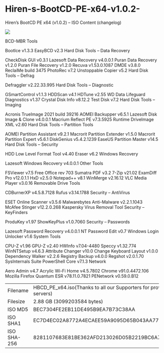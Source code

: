 # Hiren-s-BootCD-PE-x64-v1.0.2-
Hiren’s BootCD PE x64 (v1.0.2) – ISO Content (changelog)

<img src="https://www.hirensbootcd.org/wp-content/uploads/2021/07/Hirens_Boot_CD_PE-1100x618-1.png">

BCD-MBR Tools

BootIce v1.3.3
EasyBCD v2.3
Hard Disk Tools – Data Recovery

CheckDisk GUI v0.3.1
Lazesoft Data Recovery v4.0.0.1
Puran Data Recovery v1.2.0
Puran File Recovery v1.2.0
Recuva v1.53.0.1087
DMDE v3.8.0
ReclaiMe build 3475
PhotoRec v7.2
Unstoppable Copier v5.2
Hard Disk Tools – Defrag

Defraggler v2.22.33.995
Hard Disk Tools – Diagnostic

GSmartControl v1.1.3
HDDScan v4.1
HDTune v2.55
WD Data Lifeguard Diagnostics v1.37
Crystal Disk Info v8.12.2
Test Disk v7.2
Hard Disk Tools – Imaging

Acronis TrueImage 2021 build 39216
AOMEI Backupper v6.5.1
Lazesoft Disk Image & Clone v4.0.0.1
Macrium Reflect PE v7.3.5925
Runtime DriveImage XML v2.60
Hard Disk Tools – Partition Tools

AOMEI Partition Assistant v9.2.1
Macrorit Partition Extender v1.5.0
Macrorit Partition Expert v5.6.1
DiskGenius v5.4.2.1239
EaseUS Partition Master v14.5
Hard Disk Tools – Security

HDD Low Level Format Tool v4.40
Eraser v6.2
Windows Recovery

Lazesoft Windows Recovery v4.0.0.1
Other Tools

FSViewer v7.5
Free Office rev 703
Sumatra PDF v3.2
7-Zip v21.02
ExamDiff Pro v12.0.1.1
HxD v2.5.0
Notepad++ v8.1
WinMerge v2.16.12
VLC Media Player v3.0.16
Removable Drive Tools

CDBurnerXP v4.5.8.7128
Rufus v3.14.1788
Security – AntiVirus

ESET Online Scanner v3.5.6
Malwarebytes Anti-Malware v2.2.1.1043
McAfee Stinger v12.2.0.268
Kaspersky Virus Removal Tool
Security – KeyFinders

ProduKey v1.97
ShowKeyPlus v1.0.7060
Security – Passwords

Lazesoft Password Recovery v4.0.0.1
NT Password Edit v0.7
Windows Login Unlocker v1.6
System Tools

CPU-Z v1.96
GPU-Z v2.40
HWInfo v7.04-4480
Speccy v1.32.774
WinNTSetup v4.6.3
Attribute Changer v10.0
Change Keyboard Layout v1.0.0
Dependency Walker v2.2.6
Registry Backup v4.0.0
Regshot v2.0.1.70
SysInternals Suite
PowerShell Core v7.1.3
Network

Aero Admin v4.7
Acrylic Wi-Fi Home v4.5.7802
Chrome v91.0.4472.106
Mozilla Firefox Quantum ESR v78.11.0.7821
PENetwork v0.59.0.B12

|  |  |
| ------------- | ------------- |
| Filename | HBCD_PE_x64.iso(Thanks to all our Supporters for providing fast and reliable mirror servers)
| Filesize | 2.88 GB (3099203584 bytes)
| ISO MD5	 | BEC7304FE2EB11DE495B9EA7B73C38AA
| ISO SHA1 | EC7D4EC02A8772A4ECAEE59A9095D65B043AA77D
| ISO SHA-256 | 8281107683E81BE362AFD213026D05B2219BC6A7CA9AF4D2856663F3FFC17BFD|
